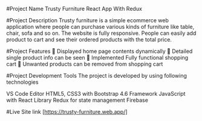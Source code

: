 #Project Name
Trusty Furniture React App With Redux

#Project Description
Trusty furniture is a simple ecommerce web application where  people can purchase various kinds of furniture like table,  chair, sofa and so on. The website is fully responsive.  People can easily add product to cart and see their ordered  products with the total price.

#Project Features
	Displayed home page contents dynamically
	Detailed single product info can be seen
	Implemented Fully functional shopping cart
	Unwanted products can be removed from shopping cart

#Project Development Tools
The project is developed by using following technologies

VS Code Editor
HTML5, CSS3 with Bootstrap 4.6 Framework
JavaScript with React Library
Redux for state management
Firebase

#Live Site link
[https://trusty-furniture.web.app/]
